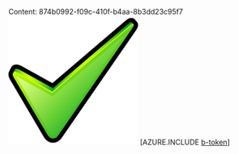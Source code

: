 Content: 874b0992-f09c-410f-b4aa-8b3dd23c95f7![image](acf7f7d4-d6ea-4cc3-bc5a-7ec0e988b43b.png)
[AZURE.INCLUDE [b-token](233a44dc-26e3-44f1-b7b7-67ecad285c11.md)]
